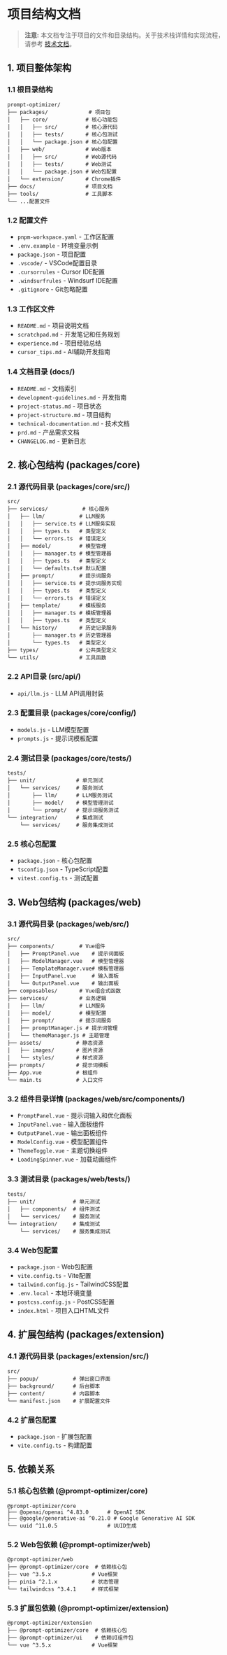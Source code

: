# 项目结构文档

> **注意:** 本文档专注于项目的文件和目录结构。关于技术栈详情和实现流程，请参考 [技术文档](./technical-documentation.md)。

## 1. 项目整体架构

### 1.1 根目录结构
```
prompt-optimizer/
├── packages/             # 项目包
│   ├── core/            # 核心功能包
│   │   ├── src/         # 核心源代码
│   │   ├── tests/       # 核心包测试
│   │   └── package.json # 核心包配置
│   ├── web/             # Web版本
│   │   ├── src/         # Web源代码
│   │   ├── tests/       # Web测试
│   │   └── package.json # Web包配置
│   └── extension/       # Chrome插件
├── docs/                # 项目文档
├── tools/               # 工具脚本
└── ...配置文件
```

### 1.2 配置文件
- `pnpm-workspace.yaml` - 工作区配置
- `.env.example` - 环境变量示例
- `package.json` - 项目配置
- `.vscode/` - VSCode配置目录
- `.cursorrules` - Cursor IDE配置
- `.windsurfrules` - Windsurf IDE配置
- `.gitignore` - Git忽略配置

### 1.3 工作区文件
- `README.md` - 项目说明文档
- `scratchpad.md` - 开发笔记和任务规划
- `experience.md` - 项目经验总结
- `cursor_tips.md` - AI辅助开发指南 

### 1.4 文档目录 (docs/)
- `README.md` - 文档索引
- `development-guidelines.md` - 开发指南
- `project-status.md` - 项目状态
- `project-structure.md` - 项目结构
- `technical-documentation.md` - 技术文档
- `prd.md` - 产品需求文档
- `CHANGELOG.md` - 更新日志

## 2. 核心包结构 (packages/core)

### 2.1 源代码目录 (packages/core/src/)
```
src/
├── services/           # 核心服务
│   ├── llm/           # LLM服务
│   │   ├── service.ts # LLM服务实现
│   │   ├── types.ts   # 类型定义
│   │   └── errors.ts  # 错误定义
│   ├── model/         # 模型管理
│   │   ├── manager.ts # 模型管理器
│   │   ├── types.ts   # 类型定义
│   │   └── defaults.ts# 默认配置
│   ├── prompt/        # 提示词服务
│   │   ├── service.ts # 提示词服务实现
│   │   ├── types.ts   # 类型定义
│   │   └── errors.ts  # 错误定义
│   ├── template/      # 模板服务
│   │   ├── manager.ts # 模板管理器
│   │   ├── types.ts   # 类型定义
│   └── history/       # 历史记录服务
│       ├── manager.ts # 历史管理器
│       └── types.ts   # 类型定义
├── types/             # 公共类型定义
└── utils/             # 工具函数
```

### 2.2 API目录 (src/api/)
- `api/llm.js` - LLM API调用封装

### 2.3 配置目录 (packages/core/config/)
- `models.js` - LLM模型配置
- `prompts.js` - 提示词模板配置

### 2.4 测试目录 (packages/core/tests/)
```
tests/
├── unit/             # 单元测试
│   └── services/     # 服务测试
│       ├── llm/      # LLM服务测试
│       ├── model/    # 模型管理测试
│       └── prompt/   # 提示词服务测试
└── integration/      # 集成测试
    └── services/     # 服务集成测试
```

### 2.5 核心包配置
- `package.json` - 核心包配置
- `tsconfig.json` - TypeScript配置
- `vitest.config.ts` - 测试配置

## 3. Web包结构 (packages/web)

### 3.1 源代码目录 (packages/web/src/)
```
src/
├── components/        # Vue组件
│   ├── PromptPanel.vue    # 提示词面板
│   ├── ModelManager.vue   # 模型管理器
│   ├── TemplateManager.vue# 模板管理器
│   ├── InputPanel.vue     # 输入面板
│   └── OutputPanel.vue    # 输出面板
├── composables/       # Vue组合式函数
├── services/          # 业务逻辑
│   ├── llm/           # LLM服务
│   ├── model/         # 模型配置
│   ├── prompt/        # 提示词服务
│   ├── promptManager.js # 提示词管理
│   └── themeManager.js # 主题管理
├── assets/           # 静态资源
│   ├── images/       # 图片资源
│   └── styles/       # 样式资源
├── prompts/          # 提示词模板
├── App.vue           # 根组件
└── main.ts           # 入口文件
```

### 3.2 组件目录详情 (packages/web/src/components/)
- `PromptPanel.vue` - 提示词输入和优化面板
- `InputPanel.vue` - 输入面板组件
- `OutputPanel.vue` - 输出面板组件
- `ModelConfig.vue` - 模型配置组件
- `ThemeToggle.vue` - 主题切换组件
- `LoadingSpinner.vue` - 加载动画组件

### 3.3 测试目录 (packages/web/tests/)
```
tests/
├── unit/            # 单元测试
│   ├── components/  # 组件测试
│   └── services/    # 服务测试
└── integration/     # 集成测试
    └── services/    # 服务集成测试
```

### 3.4 Web包配置
- `package.json` - Web包配置
- `vite.config.ts` - Vite配置
- `tailwind.config.js` - TailwindCSS配置
- `.env.local` - 本地环境变量
- `postcss.config.js` - PostCSS配置
- `index.html` - 项目入口HTML文件

## 4. 扩展包结构 (packages/extension)

### 4.1 源代码目录 (packages/extension/src/)
```
src/
├── popup/           # 弹出窗口界面
├── background/      # 后台脚本
├── content/         # 内容脚本
└── manifest.json    # 扩展配置文件
```

### 4.2 扩展包配置
- `package.json` - 扩展包配置
- `vite.config.ts` - 构建配置

## 5. 依赖关系

### 5.1 核心包依赖 (@prompt-optimizer/core)
```
@prompt-optimizer/core
├── @openai/openai ^4.83.0      # OpenAI SDK
├── @google/generative-ai ^0.21.0 # Google Generative AI SDK
└── uuid ^11.0.5                # UUID生成
```

### 5.2 Web包依赖 (@prompt-optimizer/web)
```
@prompt-optimizer/web
├── @prompt-optimizer/core  # 依赖核心包
├── vue ^3.5.x             # Vue框架
├── pinia ^2.1.x           # 状态管理
└── tailwindcss ^3.4.1     # 样式框架
```

### 5.3 扩展包依赖 (@prompt-optimizer/extension)
```
@prompt-optimizer/extension
├── @prompt-optimizer/core  # 依赖核心包
├── @prompt-optimizer/ui    # 依赖UI组件包
└── vue ^3.5.x             # Vue框架
``` 